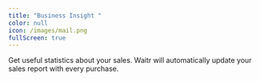 ```yaml
---
title: "Business Insight "
color: null
icon: /images/mail.png
fullScreen: true
---
```

Get useful statistics about your sales. Waitr will automatically update your sales report with every purchase.